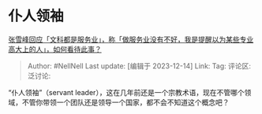 # 仆人领袖
[张雪峰回应「文科都是服务业」，称「做服务业没有不好，我是提醒以为某些专业高大上的人」，如何看待此事？](https://www.zhihu.com/question/634065846/answer/3325175040)

> Author: #NellNell
> Last update: [编辑于 2023-12-14]
> Link:
> Tag:
> 评论区:
> 泛讨论:

“仆人领袖”（servant leader），这在几年前还是一个宗教术语，现在不管哪个领域，不管你带领一个团队还是领导一个国家，都不会不知道这个概念吧？
